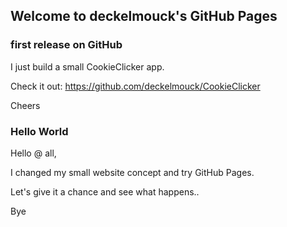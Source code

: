 ## Welcome to deckelmouck's GitHub Pages

### first release on GitHub
I just build a small CookieClicker app.

Check it out: https://github.com/deckelmouck/CookieClicker

Cheers

### Hello World
Hello @ all,

I changed my small website concept and try GitHub Pages.

Let's give it a chance and see what happens..

Bye

